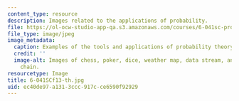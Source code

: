 ```yaml
---
content_type: resource
description: Images related to the applications of probability.
file: https://ol-ocw-studio-app-qa.s3.amazonaws.com/courses/6-041sc-probabilistic-systems-analysis-and-applied-probability-fall-2013/ec40de97a1313ccc917cce6590f92929_6-041SCf13-th.jpg
file_type: image/jpeg
image_metadata:
  caption: Examples of the tools and applications of probability theory.
  credit: ''
  image-alt: Images of chess, poker, dice, weather map, data stream, and a Markov
    chain.
resourcetype: Image
title: 6-041SCf13-th.jpg
uid: ec40de97-a131-3ccc-917c-ce6590f92929
---
```

